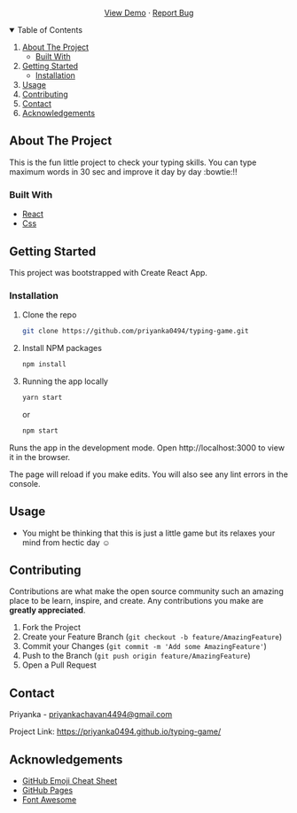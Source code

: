 

<!-- PROJECT LOGO -->
  <p align="center">
    <a href="https://priyanka0494.github.io/typing-game/">View Demo</a>
    ·
    <a href="https://github.com/priyanka0494/typing-game/issues">Report Bug</a>
  </p>


<!-- TABLE OF CONTENTS -->
<details open="open">
  <summary>Table of Contents</summary>
  <ol>
    <li>
      <a href="#about-the-project">About The Project</a>
      <ul>
        <li><a href="#built-with">Built With</a></li>
      </ul>
    </li>
    <li>
      <a href="#getting-started">Getting Started</a>
      <ul>
        <li><a href="#installation">Installation</a></li>
      </ul>
    </li>
    <li><a href="#usage">Usage</a></li>
    <li><a href="#contributing">Contributing</a></li>
    <li><a href="#contact">Contact</a></li>
    <li><a href="#acknowledgements">Acknowledgements</a></li>
  </ol>
</details>



<!-- ABOUT THE PROJECT -->
## About The Project

This is the fun little project to check your typing skills. You can type maximum words in 30 sec and improve it day by day :bowtie:!!

### Built With

* [React](https://reactjs.org/)
* [Css](https://www.w3schools.com/css/default.asp)



<!-- GETTING STARTED -->
## Getting Started

This project was bootstrapped with Create React App.

### Installation

1. Clone the repo
   ```sh
   git clone https://github.com/priyanka0494/typing-game.git
   ```
2. Install NPM packages
   ```sh
   npm install
   ```
3. Running the app locally
    ```sh
    yarn start
    ```
    or
    ```sh
    npm start
    ```
Runs the app in the development mode.
Open http://localhost:3000 to view it in the browser.

The page will reload if you make edits.
You will also see any lint errors in the console.


<!-- USAGE EXAMPLES -->
## Usage

* You might be thinking that this is just a little game but its relaxes your mind from hectic day :relaxed:


<!-- CONTRIBUTING -->
## Contributing

Contributions are what make the open source community such an amazing place to be learn, inspire, and create. Any contributions you make are **greatly appreciated**.

1. Fork the Project
2. Create your Feature Branch (`git checkout -b feature/AmazingFeature`)
3. Commit your Changes (`git commit -m 'Add some AmazingFeature'`)
4. Push to the Branch (`git push origin feature/AmazingFeature`)
5. Open a Pull Request


<!-- CONTACT -->
## Contact

Priyanka - priyankachavan4494@gmail.com

Project Link: https://priyanka0494.github.io/typing-game/



<!-- ACKNOWLEDGEMENTS -->
## Acknowledgements
* [GitHub Emoji Cheat Sheet](https://www.webpagefx.com/tools/emoji-cheat-sheet)
* [GitHub Pages](https://pages.github.com)
* [Font Awesome](https://fontawesome.com)
